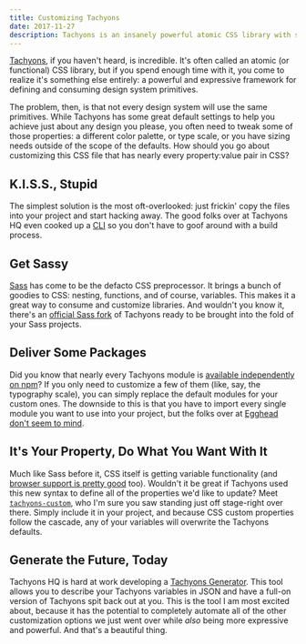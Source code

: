 ```yaml
---
title: Customizing Tachyons
date: 2017-11-27
description: Tachyons is an insanely powerful atomic CSS library with sane defaults. But &ldquo;sane&rdquo; isn’t perfect for every project.
---
```


[Tachyons](http://tachyons.io/), if you haven't heard, is incredible. It's often called an atomic (or functional) CSS library, but if you spend enough time with it, you come to realize it's something else entirely: a powerful and expressive framework for defining and consuming design system primitives.

The problem, then, is that not every design system will use the same primitives. While Tachyons has some great default settings to help you achieve just about any design you please, you often need to tweak some of those properties: a different color palette, or type scale, or you have sizing needs outside of the scope of the defaults. How should you go about customizing this CSS file that has nearly every property:value pair in CSS?

## K.I.S.S., Stupid

The simplest solution is the most oft-overlooked: just frickin' copy the files into your project and start hacking away. The good folks over at Tachyons HQ even cooked up a [CLI](https://github.com/tachyons-css/tachyons-cli) so you don't have to goof around with a build process.

## Get Sassy

[Sass](http://sass-lang.com/) has come to be the defacto CSS preprocessor. It brings a bunch of goodies to CSS: nesting, functions, and of course, variables. This makes it a great way to consume and customize libraries. And wouldn't you know it, there's an [official Sass fork](https://github.com/tachyons-css/tachyons-sass) of Tachyons ready to be brought into the fold of your Sass projects.

## Deliver Some Packages

Did you know that nearly every Tachyons module is [available independently on npm](https://www.npmjs.com/browse/keyword/tachyons)? If you only need to customize a few of them (like, say, the typography scale), you can simply replace the default modules for your custom ones. The downside to this is that you have to import every single module you want to use into your project, but the folks over at [Egghead don't seem to mind](https://github.com/eggheadio/tachyons-egghead).

## It's Your Property, Do What You Want With It

Much like Sass before it, CSS itself is getting variable functionality (and [browser support is pretty good](https://caniuse.com/#feat=css-variables) too). Wouldn't it be great if Tachyons used this new syntax to define all of the properties we'd like to update? Meet [`tachyons-custom`](https://github.com/tachyons-css/tachyons-custom), who I'm sure you saw standing just off stage-right over there. Simply include it in your project, and because CSS custom properties follow the cascade, any of your variables will overwrite the Tachyons defaults.

## Generate the Future, Today

Tachyons HQ is hard at work developing a [Tachyons Generator](https://github.com/tachyons-css/tachyons-generator). This tool allows you to describe your Tachyons variables in JSON and have a full-on version of Tachyons spit back out at you. This is the tool I am most excited about, because it has the potential to completely automate all of the other customization options we just went over while _also_ being more expressive and powerful. And that's a beautiful thing.
